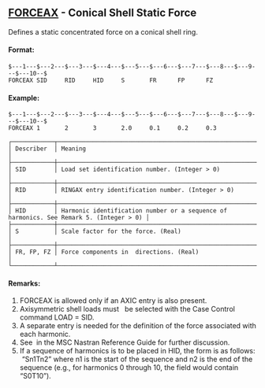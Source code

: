 ## [FORCEAX](https://nexus.hexagon.com/documentationcenter/bundle/MSC_Nastran_2022.4/page/Nastran_Combined_Book/qrg/bulkfgil/TOC.FORCEAX.xhtml) - Conical Shell Static Force

Defines a static concentrated force on a conical shell ring.

#### Format:

```nastran
$---1---$---2---$---3---$---4---$---5---$---6---$---7---$---8---$---9---$---10--$
FORCEAX SID     RID     HID     S       FR      FP      FZ                      
```

#### Example:

```nastran
$---1---$---2---$---3---$---4---$---5---$---6---$---7---$---8---$---9---$---10--$
FORCEAX 1       2       3       2.0     0.1     0.2     0.3                     
```

```text
┌────────────┬────────────────────────────────────────────────────────────────────────────────────────┐
│ Describer  │ Meaning                                                                                │
├────────────┼────────────────────────────────────────────────────────────────────────────────────────┤
│ SID        │ Load set identification number. (Integer > 0)                                          │
├────────────┼────────────────────────────────────────────────────────────────────────────────────────┤
│ RID        │ RINGAX entry identification number. (Integer > 0)                                      │
├────────────┼────────────────────────────────────────────────────────────────────────────────────────┤
│ HID        │ Harmonic identification number or a sequence of harmonics. See Remark 5. (Integer > 0) │
├────────────┼────────────────────────────────────────────────────────────────────────────────────────┤
│ S          │ Scale factor for the force. (Real)                                                     │
├────────────┼────────────────────────────────────────────────────────────────────────────────────────┤
│ FR, FP, FZ │ Force components in  directions. (Real)                                                │
└────────────┴────────────────────────────────────────────────────────────────────────────────────────┘
```

#### Remarks:

1. FORCEAX is allowed only if an AXIC entry is also present.
2. Axisymmetric shell loads must   be selected with the Case Control command LOAD = SID.
3. A separate entry is needed for the definition of the force associated with each harmonic.
4. See   in the  MSC Nastran Reference Guide  for further discussion.
5. If a sequence of harmonics is to be placed in HID, the form is as follows:  “Sn1Tn2” where n1 is the start of the sequence and n2 is the end of the sequence (e.g., for harmonics 0 through 10, the field would contain “S0T10”).
